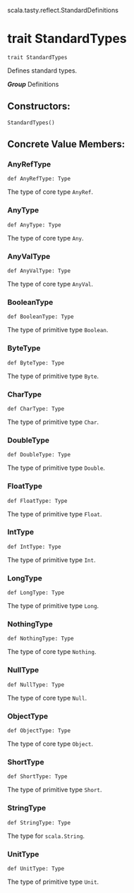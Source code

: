 scala.tasty.reflect.StandardDefinitions
# trait StandardTypes

<pre><code class="language-scala" >trait StandardTypes</pre></code>
Defines standard types.

***Group*** Definitions

## Constructors:
<pre><code class="language-scala" >StandardTypes()</pre></code>

## Concrete Value Members:
### AnyRefType
<pre><code class="language-scala" >def AnyRefType: Type</pre></code>
The type of core type `AnyRef`.

### AnyType
<pre><code class="language-scala" >def AnyType: Type</pre></code>
The type of core type `Any`.

### AnyValType
<pre><code class="language-scala" >def AnyValType: Type</pre></code>
The type of core type `AnyVal`.

### BooleanType
<pre><code class="language-scala" >def BooleanType: Type</pre></code>
The type of primitive type `Boolean`.

### ByteType
<pre><code class="language-scala" >def ByteType: Type</pre></code>
The type of primitive type `Byte`.

### CharType
<pre><code class="language-scala" >def CharType: Type</pre></code>
The type of primitive type `Char`.

### DoubleType
<pre><code class="language-scala" >def DoubleType: Type</pre></code>
The type of primitive type `Double`.

### FloatType
<pre><code class="language-scala" >def FloatType: Type</pre></code>
The type of primitive type `Float`.

### IntType
<pre><code class="language-scala" >def IntType: Type</pre></code>
The type of primitive type `Int`.

### LongType
<pre><code class="language-scala" >def LongType: Type</pre></code>
The type of primitive type `Long`.

### NothingType
<pre><code class="language-scala" >def NothingType: Type</pre></code>
The type of core type `Nothing`.

### NullType
<pre><code class="language-scala" >def NullType: Type</pre></code>
The type of core type `Null`.

### ObjectType
<pre><code class="language-scala" >def ObjectType: Type</pre></code>
The type of core type `Object`.

### ShortType
<pre><code class="language-scala" >def ShortType: Type</pre></code>
The type of primitive type `Short`.

### StringType
<pre><code class="language-scala" >def StringType: Type</pre></code>
The type for `scala.String`.

### UnitType
<pre><code class="language-scala" >def UnitType: Type</pre></code>
The type of primitive type `Unit`.

